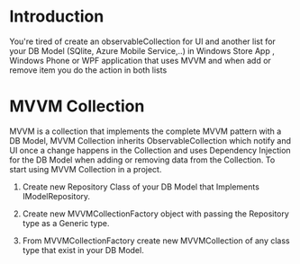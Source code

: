 # Introduction
You're tired of create an observableCollection for UI and another list for your DB Model (SQlite, Azure Mobile Service,..) in  Windows Store App , Windows Phone or WPF application that uses MVVM and when add or remove item you do the action in both lists

# MVVM Collection

MVVM is a collection that implements the complete MVVM pattern with a DB Model, MVVM Collection inherits ObservableCollection which notify and UI once a change happens in the Collection and uses Dependency Injection for the DB Model when adding or removing data from the Collection.
To start using MVVM Collection in a project.

1)	Create new Repository Class of your DB Model that Implements IModelRepository.

2)	Create new MVVMCollectionFactory object with passing the Repository type as a Generic type.

3)	From MVVMCollectionFactory create new MVVMCollection of any class type that exist in your DB Model.


